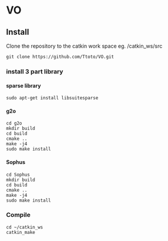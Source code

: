 # VO


## Install
Clone the repository to the catkin work space eg. /catkin_ws/src
````
git clone https://github.com/Ttoto/VO.git
````
### install 3 part library
#### sparse library
````
sudo apt-get install libsuitesparse
````
#### g2o
````
cd g2o
mkdir build
cd build
cmake ..
make -j4
sudo make install
````
#### Sophus
````
cd Sophus
mkdir build
cd build
cmake ..
make -j4
sudo make install
````
### Compile
````
cd ~/catkin_ws
catkin_make
````
